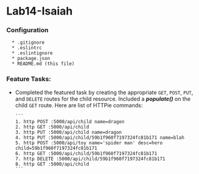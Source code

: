 # Lab14-Isaiah

### Configuration
```
  * .gitignore
  * .eslintrc
  * .eslintignore
  * package.json
  * README.md (this file)
```

### Feature Tasks:
* Completed the featured task by creating the appropriate `GET`, `POST`, `PUT`, and `DELETE` routes for the child resource. Included a ***populate()*** on the child `GET` route. Here are list of HTTPie commands:

      ```
      1. http POST :5000/api/child name=dragon
      2. http GET :5000/api/child
      3. http PUT :5000/api/child name=dragon
      4. http PUT :5000/api/child/59b1f960f7197324fc81b171 name=blah
      5. http POST :5000/api/toy name='spider man' desc=hero child=59b1f960f7197324fc81b171
      6. http GET :5000/api/child/59b1f960f7197324fc81b171
      7. http DELETE :5000/api/child/59b1f960f7197324fc81b171
      8. http GET :5000/api/child
      ```

